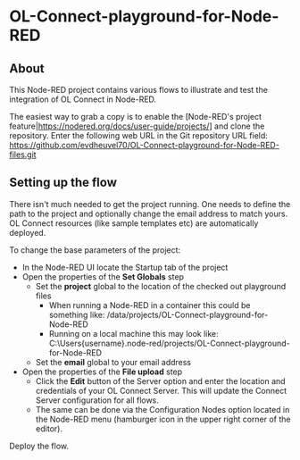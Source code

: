 OL-Connect-playground-for-Node-RED
==================================

## About

This Node-RED project contains various flows to illustrate and test the integration of OL Connect in Node-RED.

The easiest way to grab a copy is to enable the [Node-RED's project feature|https://nodered.org/docs/user-guide/projects/] and clone the repository. Enter the following web URL in the Git repository URL field: https://github.com/evdheuvel70/OL-Connect-playground-for-Node-RED-files.git


## Setting up the flow
There isn't much needed to get the project running. One needs to define the path to the project and optionally change the email address to match yours. OL Connect resources (like sample templates etc) are automatically deployed.

To change the base parameters of the project:
 * In the Node-RED UI locate the Startup tab of the project
 * Open the properties of the **Set Globals** step
    * Set the **project** global to the location of the checked out playground files
        * When running a Node-RED in a container this could be something like: /data/projects/OL-Connect-playground-for-Node-RED
        * Running on a local machine this may look like: C:\Users\{username}\.node-red/projects/OL-Connect-playground-for-Node-RED
    * Set the **email** global to your email address
 * Open the properties of the **File upload** step
    * Click the **Edit** button of the Server option and enter the location and credentials of your OL Connect Server. This will update the Connect Server configuration for all flows.
    * The same can be done via the Configuration Nodes option located in the Node-RED menu (hamburger icon in the upper right corner of the editor).

Deploy the flow.